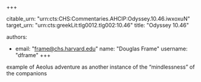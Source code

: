+++


citable_urn: "urn:cts:CHS:Commentaries.AHCIP:Odyssey.10.46.iwxoxuN"
target_urn: "urn:cts:greekLit:tlg0012.tlg002:10.46"
title: "Odyssey 10.46"

authors:
- email: "frame@chs.harvard.edu"
  name: "Douglas Frame"
  username: "dframe"
+++

<p>example of Aeolus adventure as another instance of the “mindlessness” of the companions</p>